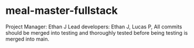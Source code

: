 # meal-master-fullstack
Project Manager: Ethan J
Lead developers: Ethan J, Lucas P, 
All commits should be merged into testing and thoroughly tested before being testing is merged into main. 
